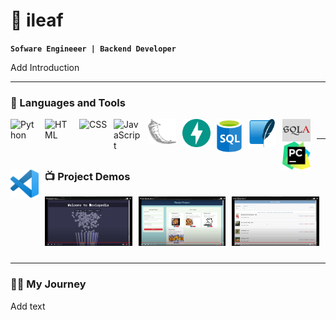 # 	🦉 ileaf

**`Sofware Engineeer | Backend Developer `**

Add Introduction


---

### 🧰 Languages and Tools
<img align="left" alt="Python" width="45px" style="padding-right:10px;" src="https://cdn.jsdelivr.net/gh/devicons/devicon/icons/python/python-plain.svg" />
<img align="left" alt="HTML" width="45px" style="padding-right:10px;" src="https://cdn.jsdelivr.net/gh/devicons/devicon/icons/html5/html5-plain.svg" />
<img align="left" alt="CSS" width="45px" style="padding-right:10px;" src="https://cdn.jsdelivr.net/gh/devicons/devicon/icons/css3/css3-plain.svg" />
<img align="left" alt="JavaScript" width="45px" style="padding-right:10px;" src="https://cdn.jsdelivr.net/gh/devicons/devicon/icons/javascript/javascript-plain.svg" />
<img align="left" alt="Flask" width="45px" style="padding-right:10px;" src="static/flask-original-inverted.png" />
<img align="left" alt="FastAPI" width="45px" style="padding-right:10px;" src="static/fastapi-original.svg" />
<img align="left" alt="SQL" width="40px" style="padding-right:10px;" src="static/sql-database-generic.svg" />
<img align="left" alt="Sqlite" width="45px" style="padding-right:10px;" src="static/sqlite-original.svg" />
<img align="left" alt="SQAlchemy" width="45px" style="padding-right:10px;" src="static/sqlalchemy-with-background.png" />
<img align="left" alt="Pycharm" width="45px" style="padding-right:10px;" src="static/PyCharm_Icon.svg.png" />
<img align="left" alt="VSCode" width="45px" style="padding-right:10px;" src="static/Visual_Studio_Code_1.35_icon.svg.png" />
<br />


---

### 📺 Project Demos
<div style="display: flex; justify-content: space-between; flex-wrap: wrap;">
  <a href="https://www.youtube.com/watch?v=kAIS983QBS8" style="flex: 0 0 calc(33.33% - 10px); margin-right: 10px; margin-bottom: 10px;">
    <img src="static/youtube screenshots/moviepedia demo.png" alt="Moviepedia Demo" width="250">
  </a>

  <a href="https://www.youtube.com/watch?v=lNLidetiIVA" style="flex: 0 0 calc(33.33% - 10px); margin-right: 10px; margin-bottom: 10px;">
    <img src="static/youtube screenshots/recipe-keeper-demo.png" alt="Recipe Keeper Demo" width="250">
  </a>

  <a href="https://www.youtube.com/watch?v=QfXVmT3e1SQ" style="flex: 0 0 calc(33.33% - 10px); margin-right: 10px; margin-bottom: 10px;">
    <img src="static/youtube screenshots/book-library-demo.png" alt="Book Library Demo" width="250">
  </a>

</div>


---

 <summary> <h3>👨‍💻 My Journey</h3></summary>
Add text 


